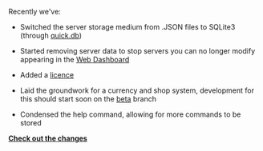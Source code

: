 Recently we've:
* Switched the server storage medium from .JSON files to SQLite3 (through [quick.db](https://quickdb.js.org/))

* Started removing server data to stop servers you can no longer modify appearing in the [Web Dashboard](https://github.com/tascord/CRob-Module-Collection/tree/master/web-dashboard)

* Added a [licence](https://github.com/tascord/CRob/blob/master/LICENCE.md)

* Laid the groundwork for a currency and shop system, development for this should start soon on the [beta](https://github.com/tascord/CRob/tree/beta) branch

* Condensed the help command, allowing for more commands to be stored

[**Check out the changes**](https://github.com/tascord/CRob)
